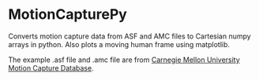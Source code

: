# MotionCapturePy
Converts motion capture data from ASF and AMC files to Cartesian numpy arrays in python. Also plots a moving human frame using matplotlib.

The example .asf file and .amc file are from [Carnegie Mellon University Motion Capture Database](http://mocap.cs.cmu.edu/).


